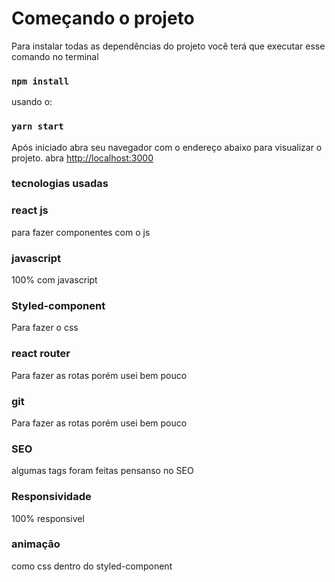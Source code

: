 # Começando o projeto 

Para instalar todas as dependências do projeto você terá que executar esse comando no terminal
### `npm install`
usando o:

### `yarn start`

Após iniciado abra seu navegador com o endereço abaixo para visualizar o projeto.
abra [http://localhost:3000](http://localhost:3000) 


### tecnologias usadas


### react js
para fazer componentes com o js

### javascript
100% com javascript

### Styled-component 
Para fazer o css

### react router
Para fazer as rotas porém usei bem pouco

### git
Para fazer as rotas porém usei bem pouco

### SEO
algumas tags foram feitas pensanso no SEO

### Responsividade
100% responsivel

### animação
como css dentro do styled-component


